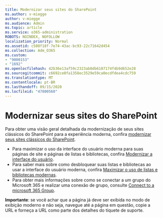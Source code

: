 ```yaml
---
title: Modernizar seus sites do SharePoint
ms.author: v-miegge
author: v-miegge
ms.audience: Admin
ms.topic: article
ms.service: o365-administration
ROBOTS: NOINDEX, NOFOLLOW
localization_priority: Normal
ms.assetid: c508f18f-7e74-43ac-bc93-22c71642d454
ms.collection: Adm_O365
ms.custom:
- "9000153"
- "1692"
ms.openlocfilehash: 42b36e13af59c2323ab0db6107174f4b9d652e28
ms.sourcegitcommit: c6692ce0fa1358ec3529e59ca0ecdfdea4cdc759
ms.translationtype: MT
ms.contentlocale: pt-BR
ms.lasthandoff: 09/15/2020
ms.locfileid: "47800560"
---
```

# <a name="modernize-your-sharepoint-sites"></a>Modernizar seus sites do SharePoint

Para obter uma visão geral detalhada da modernização de seus sites clássicos do SharePoint para a experiência moderna, confira [modernizar seus sites clássicos do SharePoint](https://docs.microsoft.com/sharepoint/dev/transform/modernize-classic-sites).

* Para maximizar o uso da interface do usuário moderna para suas páginas de site e páginas de listas e bibliotecas, confira [Modernizar a interface do usuário](https://docs.microsoft.com/sharepoint/dev/transform/modernize-userinterface).
* Para saber mais sobre como desbloquear suas listas e bibliotecas ao usar a interface do usuário moderna, confira [Maximizar o uso de listas e bibliotecas modernas](https://docs.microsoft.com/sharepoint/dev/transform/modernize-userinterface-lists-and-libraries).
* Para obter mais informações sobre como se conectar a um grupo do Microsoft 365 e realizar uma conexão de grupo, consulte [Connect to a microsoft 365 Group](https://docs.microsoft.com/sharepoint/dev/transform/modernize-connect-to-office365-group).

**Importante**: se você achar que a página já deve ser exibida no modo de exibição moderno e não seja, navegue até a página em questão, copie a URL e forneça a URL como parte dos detalhes do tíquete de suporte.
